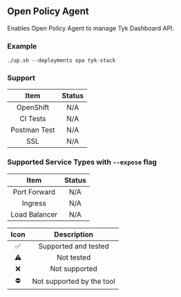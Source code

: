## Open Policy Agent
Enables Open Policy Agent to manage Tyk Dashboard API.

### Example
```
./up.sh --deployments opa tyk-stack
```

### Support
|     Item     | Status |
|:------------:|:------:|
|  OpenShift   |  N/A   |
|   CI Tests   |  N/A   |
| Postman Test |  N/A   |
|     SSL      |  N/A   |

### Supported Service Types with `--expose` flag
|     Item      | Status |
|:-------------:|:------:|
| Port Forward  |  N/A   |
|    Ingress    |  N/A   |
| Load Balancer |  N/A   |

|        Icon        |        Description        |
|:------------------:|:-------------------------:|
| :white_check_mark: |   Supported and tested    |
|     :warning:      |        Not tested         |
|        :x:         |       Not supported       |
|     :no_entry:     | Not supported by the tool |

